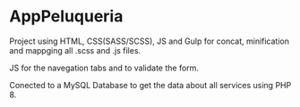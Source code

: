 # AppPeluqueria

Project using HTML, CSS(SASS/SCSS), JS and Gulp for concat, minification and mappging all .scss and .js files.

JS for the navegation tabs and to validate the form. 

Conected to a MySQL Database to get the data about all services using PHP 8.

<!--Checkout it out <a href="https://jomas94.github.io/AppPeluqueria/" target="_blank">here</a> -->


